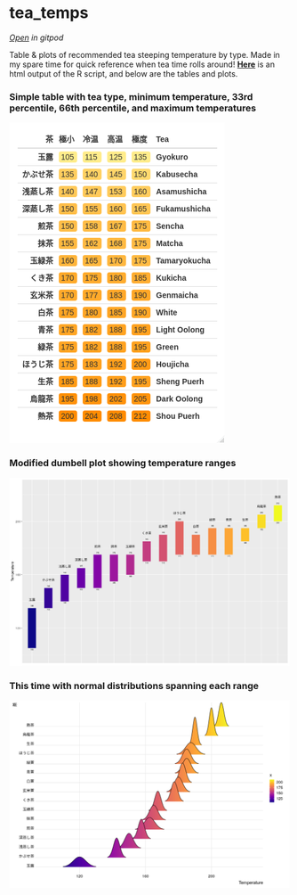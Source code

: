 # tea_temps
[*Open*](gitpod.io/#https://github.com/ryancahildebrandt/tea_temps) *in gitpod*

Table & plots of recommended tea steeping temperature by type. Made in my spare time for quick reference when tea time rolls around! [**Here**](https://github.com/ryancahildebrandt/tea_temps/blob/master/temps.html) is an html output of the R script, and below are the tables and plots.

### Simple table with tea type, minimum temperature, 33rd percentile, 66th percentile, and maximum temperatures

![Temperature Table with English Names](/eng.temps.png)

### Modified dumbell plot showing temperature ranges

![Temperature Table](/dumbell.png)

### This time with normal distributions spanning each range

![Temperature Table](/curves.png)
